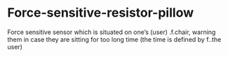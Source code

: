 # Force-sensitive-resistor-pillow
Force sensitive sensor which is situated on one’s (user)  .f.chair, warning them in case they are sitting for too long time (the time is defined by f..the user) 
